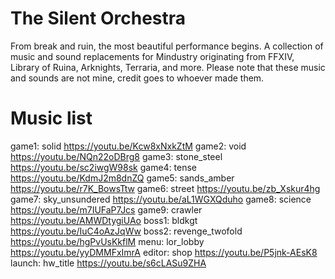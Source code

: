 # The Silent Orchestra
From break and ruin, the most beautiful performance begins. A collection of music and sound replacements for Mindustry originating from FFXIV, Library of Ruina, Arknights, Terraria, and more.
Please note that these music and sounds are not mine, credit goes to whoever made them.
# Music list
game1: solid https://youtu.be/Kcw8xNxkZtM
game2: void https://youtu.be/NQn22oDBrg8
game3: stone_steel https://youtu.be/sc2iwgW98sk
game4: tense https://youtu.be/KdmJ2m8dnZQ
game5: sands_amber https://youtu.be/r7K_BowsTtw
game6: street https://youtu.be/zb_Xskur4hg
game7: sky_unsundered https://youtu.be/aL1WGXQduho
game8: science https://youtu.be/m7IUFaP7Jcs
game9: crawler https://youtu.be/AMWDtygiUAo
boss1: bldkgt https://youtu.be/IuC4oAzJqWw
boss2: revenge_twofold https://youtu.be/hgPvUsKkflM
menu: lor_lobby https://youtu.be/yyDMMFxImrA
editor: shop https://youtu.be/P5jnk-AEsK8
launch: hw_title https://youtu.be/s6cLASu9ZHA
